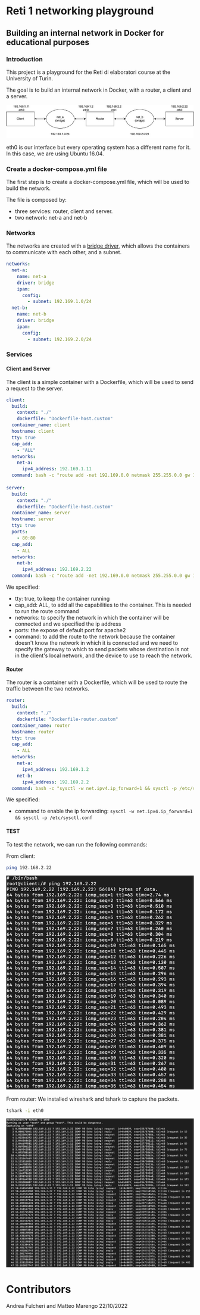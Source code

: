 # Reti 1 networking playground
## Building an internal network in Docker for educational purposes

### Introduction

This project is a playground for the Reti di elaboratori course at the University of Turin.

The goal is to build an internal network in Docker, with a router, a client and a server.

![Network](./Assets/network.jpg "Network")

eth0 is our interface but every operating system has a different name for it. In this case, we are using Ubuntu 16.04.

### Create a docker-compose.yml file

The first step is to create a docker-compose.yml file, which will be used to build the network.

The file is composed by:

- three services: router, client and server.
- two network: net-a and net-b

### Networks

The networks are created with a [bridge driver](https://docs.docker.com/network/bridge/), which allows the containers to communicate with each other, and a subnet.

```yml
networks:
  net-a:
    name: net-a
    driver: bridge
    ipam:
      config:
        - subnet: 192.169.1.0/24
  net-b:
    name: net-b
    driver: bridge
    ipam:
      config:
        - subnet: 192.169.2.0/24
```

### Services

#### Client and Server

The client is a simple container with a Dockerfile, which will be used to send a request to the server.

```yml
client:
  build:
    context: "./"
    dockerfile: "Dockerfile-host.custom"
  container_name: client
  hostname: client
  tty: true
  cap_add:
    - "ALL"
  networks:
    net-a:
      ipv4_address: 192.169.1.11
  command: bash -c "route add -net 192.169.0.0 netmask 255.255.0.0 gw 192.169.1.2 dev eth0 && /bin/bash"

server:
  build:
    context: "./"
    dockerfile: "Dockerfile-host.custom"
  container_name: server
  hostname: server
  tty: true
  ports:
    - 80:80
  cap_add:
    - ALL
  networks:
    net-b:
      ipv4_address: 192.169.2.22
  command: bash -c "route add -net 192.169.0.0 netmask 255.255.0.0 gw 192.169.2.2 dev eth0 && apache2ctl -D FOREGROUND && /bin/bash"
```

We specified:

- tty: true, to keep the container running
- cap_add: ALL, to add all the capabilities to the container. This is needed to run the route command
- networks: to specify the network in which the container will be connected and we specified the ip address
- ports: the expose of default port for apache2
- command: to add the route to the network because the container doesn't know the network in which it is connected and we need to specify the gateway to which to send packets whose destination is not in the client's local network, and the device to use to reach the network.

#### Router

The router is a container with a Dockerfile, which will be used to route the traffic between the two networks.

```yml
router:
  build:
    context: "./"
    dockerfile: "Dockerfile-router.custom"
  container_name: router
  hostname: router
  tty: true
  cap_add:
    - ALL
  networks:
    net-a:
      ipv4_address: 192.169.1.2
    net-b:
      ipv4_address: 192.169.2.2
  command: bash -c "sysctl -w net.ipv4.ip_forward=1 && sysctl -p /etc/sysctl.conf && /bin/bash"
```

We specified:

- command to enable the ip forwarding:
  `sysctl -w net.ipv4.ip_forward=1 && sysctl -p /etc/sysctl.conf`

#### TEST

To test the network, we can run the following commands:

From client:

```bash
ping 192.168.2.22
```

![Ping server](./Assets/ping-server.png "Ping server")

From router:
We installed wireshark and tshark to capture the packets.

```bash
tshark -i eth0
```

![Capture packets](./Assets/capture-packets.png "Capture packets")

# Contributors

Andrea Fulcheri and Matteo Marengo
22/10/2022
